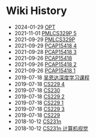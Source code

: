 # Wiki History

- 2024-01-29        [OPT](/0021_OPT)
- 2021-11-01        [PMLCS329P 5](/0008_PMLCS329P_5)
- 2021-09-29        [PMLCS329P](/0017_PMLCS329P)
- 2021-09-29        [PCAP15418 4](/0007_PCAP15418_4)
- 2021-09-28        [PCAP15418 3](/0005_PCAP15418_3)
- 2021-09-26        [PCAP15418](/0002_PCAP15418)
- 2021-09-26        [PCAP15418 2](/0004_PCAP15418_2)
- 2021-09-26        [PCAP15418 1](/0003_PCAP15418_1)
- 2019-07-18        [吴恩达深度学习课程](/0011_吴恩达深度学习课程)
- 2019-07-18        [CS229 4](/0015_CS229_4)
- 2019-07-18        [CS230](/0011_CS230)
- 2019-07-18        [CS229 2](/0013_CS229_2)
- 2019-07-18        [CS229 1](/0012_CS229_1)
- 2019-07-18        [CS229 3](/0014_CS229_3)
- 2019-07-18        [CS229](/0010_CS229)
- 2018-10-12        [CS231n](/0016_CS231n)
- 2018-10-12        [CS231n 计算机视觉](/0016_CS231n_计算机视觉)
